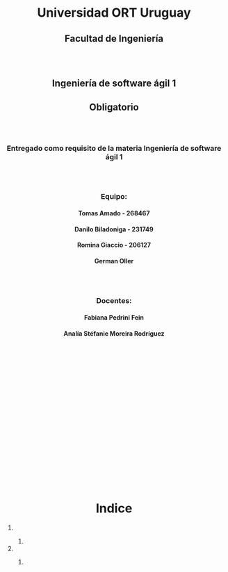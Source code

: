 <div style="text-align:center;padding:10rem 0 10rem;">
    <h1 style="border:none">Universidad ORT Uruguay</h1>
    <h2 style="border:none">Facultad de Ingeniería</h2>
    <div style="padding:1rem"></div>
    <h2 style="border:none">Ingeniería de software ágil 1</h2>
    <h2 style="border:none">Obligatorio</h2>
    <div style="padding:1rem"></div>
    <h3 style="border:none">Entregado como requisito de la materia Ingeniería de software ágil 1</h3>
    <div style="padding:1rem"></div>
    <h3 style="border:none">Equipo:</h3>
    <h4 style="border:none">Tomas Amado - 268467</h4>
    <h4 style="border:none">Danilo Biladoniga - 231749</h4>
    <h4 style="border:none">Romina Giaccio - 206127</h4>
    <h4 style="border:none">German Oller</h4>
    <div style="padding:1rem"></div>
    <h3 style="border:none;">Docentes:</h3>
    <h4 style="border:none;">Fabiana Pedrini Fein</h4>
    <h4 style="border:none;">Analía Stéfanie Moreira Rodríguez</h4>
</div>
<div style="padding:10rem 0 10rem;">
    <h1 align="center">Indice</h1>
    <ol>
        <li></li>
        <ol>
            <li></li>
        </ol>
        <li></li>
        <ol>
            <li></li>
        </ol>
    </ol>
</div>
